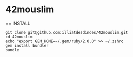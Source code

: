 42mouslim
=========

== INSTALL
```
git clone git@github.com:illiatdesdindes/42mouslim.git
cd 42mouslim
echo "export GEM_HOME=~/.gem/ruby/2.0.0" >> ~/.zshrc
gem install bundler
bundle
```

